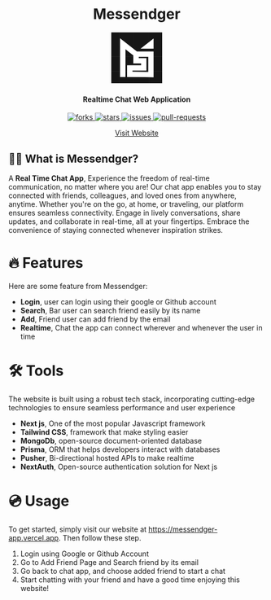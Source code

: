 <h1 align="center"><b>Messendger</b></h1>

<p align="center">
    <a href="https://messendger-app.vercel.app/" target="_blank"><img src="public/Icon.png" alt="Messendger" width="100" /></a>
</p>

<h4 align="center">Realtime Chat Web Application</h4>

<p align="center">
    <a href="https://github.com/adlihidayat/messendger-app/fork" target="_blank">
        <img src="https://img.shields.io/github/forks/adlihidayat/messendger-app?style=flat-square" alt="forks"/>
    </a>
    <a href="https://github.com/adlihidayat/messendger-app/stargazers" target="_blank">
        <img src="https://img.shields.io/github/stars/adlihidayat/messendger-app?style=flat-square" alt="stars"/>
    </a>
    <a href="https://github.com/adlihidayat/messendger-app/issues" target="_blank">
        <img src="https://img.shields.io/github/issues/adlihidayat/messendger-app?style=flat-square" alt="issues"/>
    </a>
    <a href="https://github.com/adlihidayat/messendger-app/pulls" target="_blank">
        <img src="https://img.shields.io/github/issues-pr/adlihidayat/messendger-app?style=flat-square" alt="pull-requests"/>
    </a>
</p>

<p align="center">
    <a href="https://messendger-app.vercel.app/">Visit Website</a>
</p>

## 👋🏻 What is Messendger?

A <b>Real Time Chat App</b>, Experience the freedom of real-time communication, no matter where you are! Our chat app enables you to stay connected with friends, colleagues, and loved ones from anywhere, anytime. Whether you're on the go, at home, or traveling, our platform ensures seamless connectivity. Engage in lively conversations, share updates, and collaborate in real-time, all at your fingertips. Embrace the convenience of staying connected whenever inspiration strikes.

# 🔥 Features

Here are some feature from Messendger:

- <b>Login</b>, user can login using their google or Github account
- <b>Search</b>, Bar user can search friend easily by its name
- <b>Add</b>, Friend user can add friend by the email
- <b>Realtime</b>, Chat the app can connect wherever and whenever the user in time

# 🛠️ Tools

The website is built using a robust tech stack, incorporating cutting-edge technologies to ensure seamless performance and user experience

- <b>Next js</b>, One of the most popular Javascript framework
- <b>Tailwind CSS</b>, framework that make styling easier
- <b>MongoDb</b>, open-source document-oriented database
- <b>Prisma</b>, ORM that helps developers interact with databases
- <b>Pusher</b>, Bi-directional hosted APIs to make realtime
- <b>NextAuth</b>, Open-source authentication solution for Next js

# 💿 Usage

To get started, simply visit our website at <https://messendger-app.vercel.app>. Then follow these step.

1. Login using Google or Github Account
2. Go to Add Friend Page and Search friend by its email
3. Go back to chat app, and choose added friend to start a chat
4. Start chatting with your friend and have a good time enjoying this website!
